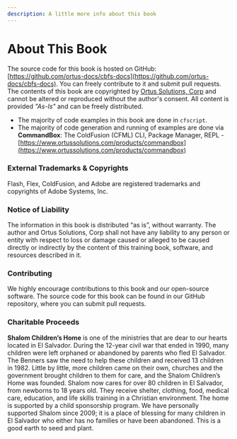 ```yaml
---
description: A little more info about this book
---
```


# About This Book

The source code for this book is hosted on GitHub: [https://github.com/ortus-docs/cbfs-docs](https://github.com/ortus-docs/cbfs-docs). You can freely contribute to it and submit pull requests. The contents of this book are copyrighted by [Ortus Solutions, Corp](http://www.ortussolutions.com/) and cannot be altered or reproduced without the author's consent. All content is provided _"As-Is"_ and can be freely distributed.

* The majority of code examples in this book are done in `cfscript`.
* The majority of code generation and running of examples are done via **CommandBox**: The ColdFusion (CFML) CLI, Package Manager, REPL - [https://www.ortussolutions.com/products/commandbox](https://www.ortussolutions.com/products/commandbox)​

### External Trademarks & Copyrights <a href="#external-trademarks-and-copyrights" id="external-trademarks-and-copyrights"></a>

Flash, Flex, ColdFusion, and Adobe are registered trademarks and copyrights of Adobe Systems, Inc.

### Notice of Liability <a href="#notice-of-liability" id="notice-of-liability"></a>

The information in this book is distributed “as is”, without warranty. The author and Ortus Solutions, Corp shall not have any liability to any person or entity with respect to loss or damage caused or alleged to be caused directly or indirectly by the content of this training book, software, and resources described in it.

### Contributing <a href="#contributing" id="contributing"></a>

We highly encourage contributions to this book and our open-source software. The source code for this book can be found in our GitHub repository, where you can submit pull requests.

### Charitable Proceeds <a href="#charitable-proceeds" id="charitable-proceeds"></a>

**Shalom Children’s Home** is one of the ministries that are dear to our hearts located in El Salvador. During the 12-year civil war that ended in 1990, many children were left orphaned or abandoned by parents who fled El Salvador. The Benners saw the need to help these children and received 13 children in 1982. Little by little, more children came on their own, churches and the government brought children to them for care, and the Shalom Children’s Home was founded. Shalom now cares for over 80 children in El Salvador, from newborns to 18 years old. They receive shelter, clothing, food, medical care, education, and life skills training in a Christian environment. The home is supported by a child sponsorship program. We have personally supported Shalom since 2009; it is a place of blessing for many children in El Salvador who either has no families or have been abandoned. This is a good earth to seed and plant.
